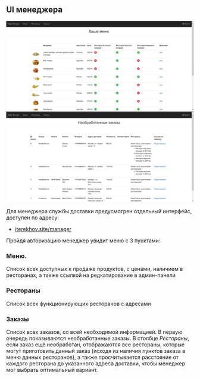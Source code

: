 ## UI менеджера

![Главная страница](/product_docs/images/manager_products.png)
![Главная страница](/product_docs/images/manager_orders.png)


Для менеджера службы доставки предусмотрен отдельный интерфейс, доступен по адресу:
 + [iterekhov.site/manager](https://iterekhov.site/manager)

Пройдя авторизацию менеджер увидит меню с 3 пунктами:

### Меню. 
Список всех доступных к продаже продуктов, с ценами, наличием в ресторанах, а также ссылкой на редкатирование в админ-панели

### Рестораны
Список всех функционирующих ресторанов с адресами

### Заказы
Список всех заказов, со всей необходимой информацией. В первую очередь показываются необработанные заказы. В столбце *Рестораны*, если заказ ещё необработан, отображаются все рестораны, которые могут приготовить данный заказ (исходя из наличия пунктов заказа в меню данных ресторанов), а также просчитывается расстояние от каждого ресторана до указанного адреса доставки, чтобы менеджер мог выбрать оптимальный вариант.